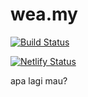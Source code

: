 # wea.my

[![Build Status](https://github.com/novatech/wea.my/actions/workflows/netlify.yml/badge.svg)](https://github.com/novatech/wea.my/actions/workflows/netlify.yml)

[![Netlify Status](https://api.netlify.com/api/v1/badges/acee388c-92c4-4a89-acf6-e8332eab51ab/deploy-status)](https://wea.my)

apa lagi mau?
